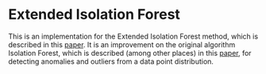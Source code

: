 # Extended Isolation Forest

This is an implementation for the Extended Isolation Forest method, which is described in this [paper](https://arxiv.org/pdf/1811.02141.pdf). It is an improvement on the original algorithm Isolation Forest, which is described (among other places) in this [paper](https://cs.nju.edu.cn/zhouzh/zhouzh.files/publication/icdm08b.pdf), for detecting anomalies and outliers from a data point distribution.
